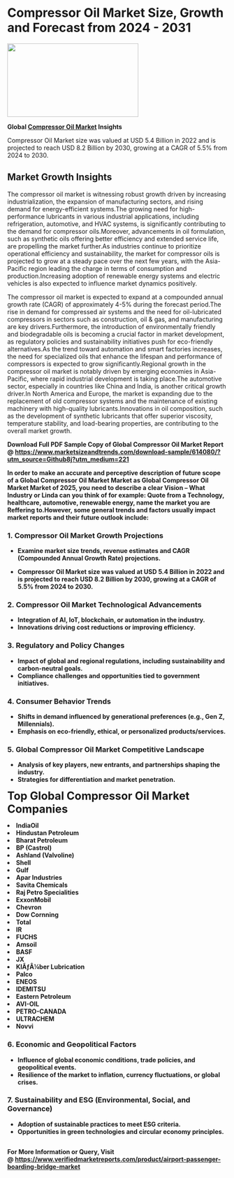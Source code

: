 <H1>Compressor Oil Market Size, Growth and Forecast from 2024 - 2031</H1><img class="aligncenter size-medium wp-image-584254" src="https://thirdeyenews.in/wp-content/uploads/2024/09/Global-Market-Research-300x168.jpeg" alt="" width="300" height="168" /><p><strong>Global&nbsp;<a href="https://www.marketsizeandtrends.com/download-sample/614080/?utm_source=Github8j?utm_medium=221">Compressor Oil Market</a> Insights</strong></p><p>Compressor Oil Market size was valued at USD 5.4 Billion in 2022 and is projected to reach USD 8.2 Billion by 2030, growing at a CAGR of 5.5% from 2024 to 2030.</p><p><h2>Market Growth Insights</h2> <p>The compressor oil market is witnessing robust growth driven by increasing industrialization, the expansion of manufacturing sectors, and rising demand for energy-efficient systems.The growing need for high-performance lubricants in various industrial applications, including refrigeration, automotive, and HVAC systems, is significantly contributing to the demand for compressor oils.Moreover, advancements in oil formulation, such as synthetic oils offering better efficiency and extended service life, are propelling the market further.As industries continue to prioritize operational efficiency and sustainability, the market for compressor oils is projected to grow at a steady pace over the next few years, with the Asia-Pacific region leading the charge in terms of consumption and production.Increasing adoption of renewable energy systems and electric vehicles is also expected to influence market dynamics positively.<strong></strong></p> <p>The compressor oil market is expected to expand at a compounded annual growth rate (CAGR) of approximately 4-5% during the forecast period.The rise in demand for compressed air systems and the need for oil-lubricated compressors in sectors such as construction, oil & gas, and manufacturing are key drivers.Furthermore, the introduction of environmentally friendly and biodegradable oils is becoming a crucial factor in market development, as regulatory policies and sustainability initiatives push for eco-friendly alternatives.As the trend toward automation and smart factories increases, the need for specialized oils that enhance the lifespan and performance of compressors is expected to grow significantly.Regional growth in the compressor oil market is notably driven by emerging economies in Asia-Pacific, where rapid industrial development is taking place.The automotive sector, especially in countries like China and India, is another critical growth driver.In North America and Europe, the market is expanding due to the replacement of old compressor systems and the maintenance of existing machinery with high-quality lubricants.Innovations in oil composition, such as the development of synthetic lubricants that offer superior viscosity, temperature stability, and load-bearing properties, are contributing to the overall market growth.<strong></p><p><span class=""><strong>Download Full PDF Sample Copy of Global Compressor Oil Market Report</strong> @ <a href="https://www.marketsizeandtrends.com/download-sample/614080/?utm_source=Github8j?utm_medium=221" target="_blank">https://www.marketsizeandtrends.com/download-sample/614080/?utm_source=Github8j?utm_medium=221</a></span></p><p>In order to make an accurate and perceptive description of future scope of a Global&nbsp;Compressor Oil Market Market as Global&nbsp;Compressor Oil Market Market of 2025, you need to describe a clear Vision &ndash; What Industry or Linda can you think of for example: Quote from a Technology, healthcare, automotive, renewable energy, name the market you are Reffering to.However, some general trends and factors usually impact market reports and their future outlook include:</p><h3>1.&nbsp;<strong>Compressor Oil Market Growth Projections</strong></h3><ul><li>Examine market size trends, revenue estimates and CAGR (Compounded Annual Growth Rate) projections.</li><li><p>Compressor Oil Market size was valued at USD 5.4 Billion in 2022 and is projected to reach USD 8.2 Billion by 2030, growing at a CAGR of 5.5% from 2024 to 2030.</p></li></ul><h3>2.&nbsp;<strong>Compressor Oil Market Technological Advancements</strong></h3><ul><li>Integration of AI, IoT, blockchain, or automation in the industry.</li><li>Innovations driving cost reductions or improving efficiency.</li></ul><h3>3.&nbsp;<strong>Regulatory and Policy Changes</strong></h3><ul><li>Impact of global and regional regulations, including sustainability and carbon-neutral goals.</li><li>Compliance challenges and opportunities tied to government initiatives.</li></ul><h3>4.&nbsp;<strong>Consumer Behavior Trends</strong></h3><ul><li>Shifts in demand influenced by generational preferences (e.g., Gen Z, Millennials).</li><li>Emphasis on eco-friendly, ethical, or personalized products/services.</li></ul><h3>5.&nbsp;<strong>Global Compressor Oil Market Competitive Landscape</strong></h3><ul><li>Analysis of key players, new entrants, and partnerships shaping the industry.</li><li>Strategies for differentiation and market penetration.</li></ul><p data-pm-slice="1 1 []"><span style="color: inherit; font-family: inherit; font-size: 25px;">Top Global Compressor Oil Market Companies</span></p><div class="" data-test-id=""><p><li> IndiaOil</li><li> Hindustan Petroleum</li><li> Bharat Petroleum</li><li> BP (Castrol)</li><li> Ashland (Valvoline)</li><li> Shell</li><li> Gulf</li><li> Apar Industries</li><li> Savita Chemicals</li><li> Raj Petro Specialities</li><li> ExxonMobil</li><li> Chevron</li><li> Dow Cornning</li><li> Total</li><li> IR</li><li> FUCHS</li><li> Amsoil</li><li> BASF</li><li> JX</li><li> KlÃƒÂ¼ber Lubrication</li><li> Palco</li><li> ENEOS</li><li> IDEMITSU</li><li> Eastern Petroleum</li><li> AVI-OIL</li><li> PETRO-CANADA</li><li> ULTRACHEM</li><li> Novvi</li></p></div><h3>6.&nbsp;<strong>Economic and Geopolitical Factors</strong></h3><ul><li>Influence of global economic conditions, trade policies, and geopolitical events.</li><li>Resilience of the market to inflation, currency fluctuations, or global crises.</li></ul><h3>7.&nbsp;<strong>Sustainability and ESG (Environmental, Social, and Governance)</strong></h3><ul><li>Adoption of sustainable practices to meet ESG criteria.</li><li>Opportunities in green technologies and circular economy principles.</li></ul><h2><strong style="font-size: 14px;">For More Information or Query, Visit @&nbsp;</strong><a style="background-color: #ffffff; font-size: 14px;" href="https://www.marketsizeandtrends.com/report/compressor-oil-market/" target="_blank">https://www.verifiedmarketreports.com/product/airport-passenger-boarding-bridge-market</a></h2>